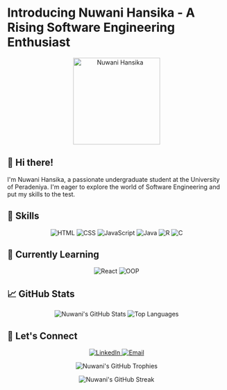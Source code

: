 # Introducing Nuwani Hansika - A Rising Software Engineering Enthusiast
<p align="center">
 <img src="https://avatars.githubusercontent.com/u/67169282?v=4" width="200" alt="Nuwani Hansika">
</p>

## 👋 Hi there!
I'm Nuwani Hansika, a passionate undergraduate student at the University of Peradeniya. I'm eager to explore the world of Software Engineering and put my skills to the test.

## 🚀 Skills
<p align="center">
 <img src="https://img.shields.io/badge/HTML-5E463B?style=for-the-badge&logo=html5&logoColor=white" alt="HTML">
 <img src="https://img.shields.io/badge/CSS-264DE4?style=for-the-badge&logo=css3&logoColor=white" alt="CSS">
 <img src="https://img.shields.io/badge/JavaScript-F7DF1E?style=for-the-badge&logo=javascript&logoColor=white" alt="JavaScript">
 <img src="https://img.shields.io/badge/Java-ED8B00?style=for-the-badge&logo=java&logoColor=white" alt="Java">
 <img src="https://img.shields.io/badge/R-276DC3?style=for-the-badge&logo=r&logoColor=white" alt="R">
 <img src="https://img.shields.io/badge/C-00599C?style=for-the-badge&logo=c&logoColor=white" alt="C">
</p>

## 🌱 Currently Learning
<p align="center">
 <img src="https://img.shields.io/badge/React-61DAFB?style=for-the-badge&logo=react&logoColor=white" alt="React">
 <img src="https://img.shields.io/badge/OOP-5B4CAC?style=for-the-badge" alt="OOP">
</p>

## 📈 GitHub Stats
<p align="center">
 <img src="https://github-readme-stats.vercel.app/api?username=nHs2415&show_icons=true&theme=radical" alt="Nuwani's GitHub Stats">
 <img src="https://github-readme-stats.vercel.app/api/top-langs/?username=nHs2415&layout=donut-vertical&theme=radical" alt="Top Languages">
</p>

## 🤝 Let's Connect
<p align="center">
 <a href="https://www.linkedin.com/in/nuwani-sirinayaka-lokuge-023b5223a/">
   <img src="https://img.shields.io/badge/-LinkedIn-blue?style=for-the-badge&logo=Linkedin&logoColor=white" alt="LinkedIn">
 </a>
 <a href="mailto:nuwanihansi92@gmail.com">
   <img src="https://img.shields.io/badge/-Email-blue?style=for-the-badge&logo=Gmail&logoColor=white" alt="Email">
 </a>
</p>

<p align="center">
  <img src="https://github-profile-trophy.vercel.app/?username=nHs2415&theme=onedark" alt="Nuwani's GitHub Trophies">
</p>

<p align="center">
  <img src="https://github-readme-streak-stats.herokuapp.com/?user=nHs2415&theme=radical" alt="Nuwani's GitHub Streak">
</p>
